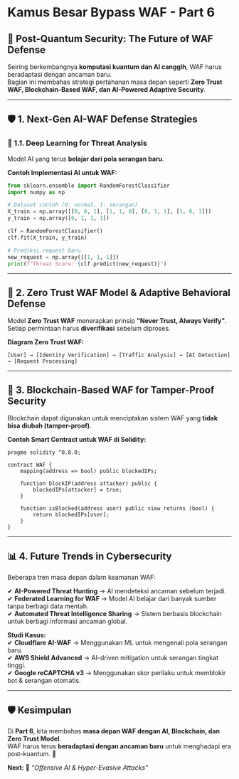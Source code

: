 # Kamus Besar Bypass WAF - Part 6

## 🔐 Post-Quantum Security: The Future of WAF Defense

Seiring berkembangnya **komputasi kuantum dan AI canggih**, WAF harus beradaptasi dengan ancaman baru.  
Bagian ini membahas strategi pertahanan masa depan seperti **Zero Trust WAF, Blockchain-Based WAF, dan AI-Powered Adaptive Security**.

---

## 🛡️ 1. Next-Gen AI-WAF Defense Strategies

### 🔹 1.1. Deep Learning for Threat Analysis
Model AI yang terus **belajar dari pola serangan baru**.

**Contoh Implementasi AI untuk WAF:**  
```python
from sklearn.ensemble import RandomForestClassifier
import numpy as np

# Dataset contoh (0: normal, 1: serangan)
X_train = np.array([[0, 0, 1], [1, 1, 0], [0, 1, 1], [1, 0, 1]])
y_train = np.array([0, 1, 1, 1])

clf = RandomForestClassifier()
clf.fit(X_train, y_train)

# Prediksi request baru
new_request = np.array([[1, 1, 1]])
print(f"Threat Score: {clf.predict(new_request)}")
```

---

## 🔗 2. Zero Trust WAF Model & Adaptive Behavioral Defense

Model **Zero Trust WAF** menerapkan prinsip **"Never Trust, Always Verify"**.  
Setiap permintaan harus **diverifikasi** sebelum diproses.

**Diagram Zero Trust WAF:**  
```
[User] → [Identity Verification] → [Traffic Analysis] → [AI Detection] → [Request Processing]
```

---

## 🔐 3. Blockchain-Based WAF for Tamper-Proof Security

Blockchain dapat digunakan untuk menciptakan sistem WAF yang **tidak bisa diubah (tamper-proof)**.

**Contoh Smart Contract untuk WAF di Solidity:**  
```solidity
pragma solidity ^0.8.0;

contract WAF {
    mapping(address => bool) public blockedIPs;

    function blockIP(address attacker) public {
        blockedIPs[attacker] = true;
    }

    function isBlocked(address user) public view returns (bool) {
        return blockedIPs[user];
    }
}
```

---

## 📊 4. Future Trends in Cybersecurity

Beberapa tren masa depan dalam keamanan WAF:  

✔ **AI-Powered Threat Hunting** → AI mendeteksi ancaman sebelum terjadi.  
✔ **Federated Learning for WAF** → Model AI belajar dari banyak sumber tanpa berbagi data mentah.  
✔ **Automated Threat Intelligence Sharing** → Sistem berbasis blockchain untuk berbagi informasi ancaman global.  

**Studi Kasus:**  
✔ **Cloudflare AI-WAF** → Menggunakan ML untuk mengenali pola serangan baru.  
✔ **AWS Shield Advanced** → AI-driven mitigation untuk serangan tingkat tinggi.  
✔ **Google reCAPTCHA v3** → Menggunakan skor perilaku untuk memblokir bot & serangan otomatis.  

---

## 🛡️ Kesimpulan  
Di **Part 6**, kita membahas **masa depan WAF dengan AI, Blockchain, dan Zero Trust Model**.  
WAF harus terus **beradaptasi dengan ancaman baru** untuk menghadapi era post-kuantum. 🚀  

**Next:** 📖 *"Offensive AI & Hyper-Evasive Attacks"*  
